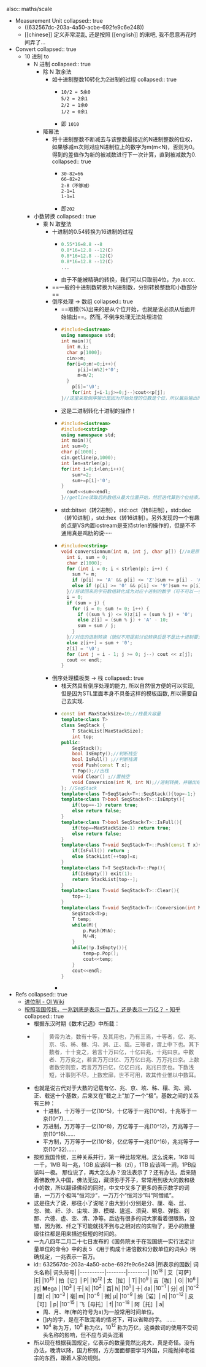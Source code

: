 also:: maths/scale

- Measurement Unit
  collapsed:: true
  - ((632567dc-203a-4a50-acbe-692fe9c6e248))
  - [[chinese]] 定义非常混乱, 还是按照 [[english]] 的来吧, 我不愿意再花时间弄了...
- Convert
  collapsed:: true
  - 10 进制 to
    - N 进制
      collapsed:: true
      - 除 N 取余法
        - 如十进制整数10转化为2进制的过程
          collapsed:: true
          - ```
            10/2 = 5余0
            5/2 = 2余1
            2/2 = 1余0
            1/2 = 0余1
            ```
          - 即 `1010`
      - 降幂法
        - 将十进制整数不断减去与该整数最接近的N进制整数的位权，如果够减m次则对应N进制位上的数字为m(m<N)，否则为0。得到的差值作为新的被减数进行下一次计算，直到被减数为0.
          collapsed:: true
          - ```
            30-82=66
            66-82=2
            2-8（不够减）
            2-1=1
            1-1=1
            ```
          - 即`202`
    - 小数转换
      collapsed:: true
      - 乘 N 取整法
        - 十进制的0.54转换为16进制的过程
          - ```cpp
            0.55*16=8.8 --8
            0.8*16=12.8 --12(C)
            0.8*16=12.8 --12(C)
            0.8*16=12.8 --12(C)
            ...
            ```
          - 由于不能被精确的转换，我们可以只取前4位，为`0.8CCC`.
        - ==一般的十进制数转换为N进制数，分别转换整数和小数部分==
        - 倒序处理 -> 数组
          collapsed:: true
          - ==取模(%)出来的是从个位开始，也就是说必须从后面开始输出==。然而, 不倒序处理无法处理进位
          - ```cpp
            #include<iostream>
            using namespace std;
            int main(){
              int m,i;
              char p[1000];
              cin>>m;
              for(i=0;m!=0;i++){
                  p[i]=(m%2)+'0';
                  m=m/2;
              }
                p[i]='\0';
                for(int j=i-1;j>=0;j--)cout<<p[j];
            }//这里采取倒序输出是因为开始处理的位数是个位，所以最后输出的位数也因该是倒序输出，关于这类问题，首先着手的是自己处理的位数是哪位！是关于移位处理的进制转换问题，
            ```
          - 这是二进制转化十进制的操作！
          - ```cpp
            #include<iostream>
            #include<cstring>
            using namespace std;
            int main(){
            int sum=0;
            char p[1000];
            cin.getline(p,1000);
            int len=strlen(p);
            for(int i=0;i<len;i++){
                sum*=2;
                sum+=p[i]-'0';
            }
              cout<<sum<<endl;
            }//getline读取后的数组从最大位置开始，然后迭代算到个位结束。
            ```
          - std::bitset（转2进制），std::oct（转8进制），std::dec （转10进制），std::hex（转16进制）。另外发现的一个有趣的点是VS内置iostream是支持strlen的操作的，但是不不通用真是鸡肋的说·····
          - ```c++
            #include<cstring>
            void conversionnum(int m, int j, char p[]) {//m是原来的进制，j是转换进制，p是原来的数
              int i, sum = 0;
              char z[1000];
              for (int i = 0; i < strlen(p); i++) {
                sum *= m;
                if (p[i] >= 'A' && p[i] <= 'Z')sum += p[i] - 'A' + 10;
                else if (p[i] >= '0' && p[i] <= '9')sum += p[i] - '0';
              }//将读回来的字符数组转化成为对应十进制的数字（可不可以一步从m到j转化）
              i = 0;
              if (sum > j) {
                for (i = 0; sum != 0; i++) {
                  if ((sum % j) <= 9)z[i] = (sum % j) + '0';
                  else z[i] = (sum % j) + 'A' - 10;
                  sum = sum / j;
                }
              }//对应的进制转换（貌似不用提前讨论转换后是不是比十进制要大···以前写复杂了）
              else z[i++] = sum + '0';
              z[i] = '\0';
              for (int j = i - 1; j >= 0; j--) cout << z[j];
              cout << endl;
            }
            ```
        - 倒序处理模板类 -> 栈
          collapsed:: true
          - 栈天然具有倒序处理的能力, 所以自然很方便的可以实现, 但是因为STL里面本身不具备这样的模板函数, 所以需要自己去实现.
          - ```cpp
            const int MaxStackSize=10;//栈最大容量
            template<class T>
            class SeqStack {
                T StackList[MaxStackSize];
                int top;
            public:
                SeqStack();
                bool IsEmpty();//判断栈空
                bool IsFull() ;//判断栈满
                void Push(const T x);
                T Pop();//出栈
                void Clear() ;//置栈空
                void Conversion(int M, int N);//进制转换，并输出结果
            }; //SeqStack
            template<class T>SeqStack<T>::SeqStack(){top=-1;}
            template<class T>bool SeqStack<T>::IsEmpty(){
                if(top==-1) return true;
                else return false;
            }
            template<class T>bool SeqStack<T>::IsFull(){
                if(top==MaxStackSize-1) return true;
                else return false;
            }
            template<class T>void SeqStack<T>::Push(const T x){
                if(IsFull()) return ;
                else StackList[++top]=x;
            }
            template<class T>T SeqStack<T>::Pop(){
                if(IsEmpty()) exit(1);
                return StackList[top--];
            }
            template<class T>void SeqStack<T>::Clear(){
                top=-1;
            }
            template<class T>void SeqStack<T>::Conversion(int M,int N){
                SeqStack<T>p;
                T temp;
                while(M){
                    p.Push(M%N);
                    M/=N;
                }
                while(!p.IsEmpty()){
                    temp=p.Pop();
                    cout<<temp;
                }
                cout<<endl;
            }
            ```
          -
- Refs
  collapsed:: true
  - [进位制 - OI Wiki](https://oi-wiki.org/math/base/)
  - [按照我国传统，一兆到底是表示一百万，还是表示一万亿？ - 知乎](https://www.zhihu.com/question/20602674/answer/15606415)
    collapsed:: true
    - 根据东汉时期《数术记遗》中所载：
    - > 黄帝为法，数有十等，及其用也，乃有三焉，十等者，亿、兆、京、垓、秭、穰、沟、涧、正、载。三等者，谓上中下也。其下数者，十十变之，若言十万曰亿，十亿曰兆，十兆曰京。中数者、万万变之，若言万万曰亿、万万亿曰兆、万万兆曰京。上数者数穷则变，若言万万曰亿，亿亿曰兆，兆兆曰京也。下数浅短，计事则不尽，上数宏廓，世不可用，故其传业惟以中数耳。
    - 也就是说古代对于大数的记载有亿、兆、京、垓、秭、穰、沟、涧、正、载这十个基数，后来又在“载之上”加了一个“极”。基数之间的关系有三种：
      - 十进制，十万等于一亿(10^5)，十亿等于一兆(10^6)，十兆等于一京(10^7)……
      - 万进制，万万等于一亿(10^8)，万亿等于一兆(10^12)，万兆等于一京(10^16)……
      - 平方制，万万等于一亿(10^8)，亿亿等于一兆(10^16)，兆兆等于一京(10^32)……
    - 按照我国传统，三种关系并行，第一种比较常用。这么说来，1KB 叫一千，1MB 叫一兆，1GB 应该叫一秭（zǐ），1TB 应该叫一涧，1PB应该叫一极。 那位说了，再大怎么办？没法表示了？还有办法，后来随着佛教传入中国，佛法无边，藏须弥于芥子，常常用到极大的数和极小的数，所以翻译佛经的同时，中文中又多了更多的表示数字的词语，一万万个极叫“恒河沙”，一万万个“恒河沙”叫“阿憎祗”。
    - 这是往大了说，那往小了说呢？由大到小分别是分、厘、毫、丝、忽、微、纤、沙、尘埃、渺、模糊、逡巡、须臾、瞬息、弹指、刹那、六德、虚、空、清、净等。后边有很多的词大家看着很眼熟，没错，因为微、纤之下可能就找不到与之相对应的实物了，更小的数量级往往都是用来描述极短的时间的。
    - 一九八四年二月二十七日发布的《国务院关于在我国统一实行法定计量单位的命令》中的表 5 《用于构成十进倍数和分数单位的词头》明确规定，一兆表示一百万。
    - id:: 632567dc-203a-4a50-acbe-692fe9c6e248
      |所表示的因数| 词头名称| 词头符号|
      |----------|--------|--------|
      |$10^{18}$ | 艾［可萨］ |E|
      |$10^{15}$ | 拍［它］| P|
      |$10^{12}$ | 太［拉］| T|
      |$10^9$ | 吉［咖］| G|
      |$10^6$ | 兆| **M**ega |
      |$10^3$ | 千| k|
      |$10^2$ | 百| h|
      |$10^1$ | 十| da|
      |$10^{-1}$ | 分| d|
      |$10^{-2}$ | 厘| c|
      |$10^{-3}$ | 毫| m|
      |$10^{-6}$ | 微| μ|
      |$10^{-9}$ | 纳［诺］| n|
      |$10^{-12}$ | 皮［可］| p|
      |$10^{-15}$ | 飞［母托］| f|
      |$10^{-18}$ | 阿［托］| a|
      - 周、月、年(年的符号为a)为一般常用时间单位。
      - []内的字，是在不致混淆的情况下，可以省略的字。 ……
      - $10^4$ 称为万，$10^8$ 称为亿，$10^12$ 称为万亿，这类数词的使用不受词头名称的影响，但不应与词头混淆
    - 所以现在根据我国规定，亿表示的数量竟然比兆大，真是奇怪。没有办法，晚清以降，国力积弱，方方面面都要学习外国，只能抛掉老祖宗的东西，跟着人家的规则。